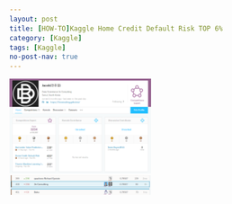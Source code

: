 ```yaml
---
layout: post
title: [HOW-TO]Kaggle Home Credit Default Risk TOP 6% 
category: [Kaggle] 
tags: [Kaggle]
no-post-nav: true
---
```


<img src="https://raw.githubusercontent.com/2econsulting/2econsulting.github.io/master/_img/kaggle_homecredit1.png" style="width: 50%">

<br>

<img src="https://raw.githubusercontent.com/2econsulting/2econsulting.github.io/master/_img/kaggle_homecredit2.png" style="width: 50%">
